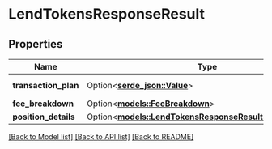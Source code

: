 # LendTokensResponseResult

## Properties

Name | Type | Description | Notes
------------ | ------------- | ------------- | -------------
**transaction_plan** | Option<[**serde_json::Value**](.md)> | Transaction details. | [optional]
**fee_breakdown** | Option<[**models::FeeBreakdown**](FeeBreakdown.md)> |  | [optional]
**position_details** | Option<[**models::LendTokensResponseResultPositionDetails**](LendTokensResponse_result_positionDetails.md)> |  | [optional]

[[Back to Model list]](../README.md#documentation-for-models) [[Back to API list]](../README.md#documentation-for-api-endpoints) [[Back to README]](../README.md)


